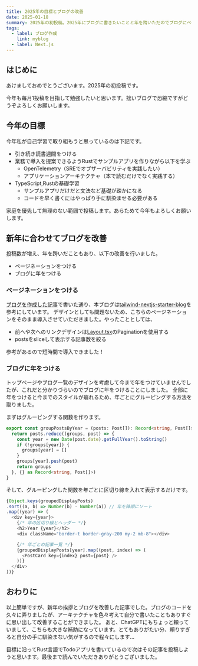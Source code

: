 ```yaml
---
title: 2025年の目標とブログの改善
date: 2025-01-18
summary: 2025年の初投稿。2025年にブログに書きたいことと年を跨いただのでブログにページネーションをつける。
tags:
  - label: ブログ作成
    link: myblog
  - label: Next.js
---
```


## はじめに

あけましておめでとうございます。2025年の初投稿です。

今年も毎月1投稿を目指して勉強したいと思います。拙いブログで恐縮ですがどうぞよろしくお願いします。

## 今年の目標

今年私が自己学習で取り組もうと思っているのは下記です。

- 引き続き読書週間をつける
- 業務で導入を提案できるようRustでサンプルアプリを作りながら以下を学ぶ
  - OpenTelemetry（SREでオブザーバビリティを実践したい）
  - アプリケーションアーキテクチャ（本で読むだけでなく実践する）
- TypeScript,Rustの基礎学習
  - サンプルアプリだけだと文法など基礎が疎かになる
  - コードを早く書くにはやっぱり手に馴染ませる必要がある

家庭を優先して無理のない範囲で投稿します。あらためて今年もよろしくお願いします。

## 新年に合わせてブログを改善

投稿数が増え、年を跨いだこともあり、以下の改善を行いました。

- ページネーションをつける
- ブログに年をつける

### ページネーションをつける

[ブログを作成した記事](../2024/20240301_blog-start)で書いた通り、本ブログは[tailwind-nextjs-starter-blog](https://github.com/timlrx/tailwind-nextjs-starter-blog/tree/main)を参考にしています。
デザインとしても問題ないため、こちらのページネーションをそのまま導入させていただきました。やったこととしては、

- 前へや次へのリンクデザインは[Layout.tsx](https://github.com/timlrx/tailwind-nextjs-starter-blog/blob/main/layouts/ListLayout.tsx)のPaginationを使用する
- postsをsliceして表示する記事数を絞る

参考があるので短時間で導入できました！

### ブログに年をつける

トップページやブログ一覧のデザインを考慮して今まで年をつけていませんでしたが、これだと分かりづらいのでブログに年をつけることにしました。
全部に年をつけると今までのスタイルが崩れるため、年ごとにグルーピングする方法を取りました。

まずはグルーピングする関数を作ります。

```typescript
export const groupPostsByYear = (posts: Post[]): Record<string, Post[]> => {
  return posts.reduce((groups, post) => {
    const year = new Date(post.date).getFullYear().toString()
    if (!groups[year]) {
      groups[year] = []
    }
    groups[year].push(post)
    return groups
  }, {} as Record<string, Post[]>)
}
```

そして、グルーピングした関数を年ごとに区切り線を入れて表示するだけです。
```typescript
{Object.keys(groupedDisplayPosts)
.sort((a, b) => Number(b) - Number(a)) // 年を降順にソート
.map((year) => (
  <div key={year}>
    {/* 年の区切り線とヘッダー */}
    <h2>Year {year}</h2>
    <div className="border-t border-gray-200 my-2 mb-8"></div>

    {/* 年ごとの記事一覧 */}
    {groupedDisplayPosts[year].map((post, index) => (
      <PostCard key={index} post={post} />
    ))}
  </div>
))}
```

## おわりに

以上簡単ですが、新年の挨拶とブログを改善した記事でした。ブログのコードを久々に弄りましたが、アーキテクチャを色々考えて自分で書いたこともありすぐに思い出して改善することができました。
あと、ChatGPTにもちょっと頼っていまして、こちらも大きな補助になっています。とてもありがたい分、頼りすぎると自分の手に馴染まない気がするので程々にします...

目標に沿ってRust言語でTodoアプリを書いているので次はその記事を投稿しようと思います。最後まで読んでいただきありがとうございました。